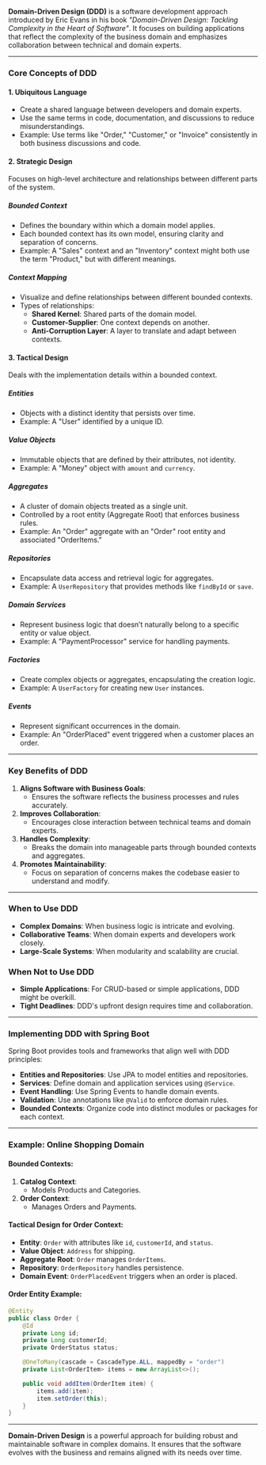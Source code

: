 **Domain-Driven Design (DDD)** is a software development approach introduced by Eric Evans in his book *"Domain-Driven Design: Tackling Complexity in the Heart of Software"*. It focuses on building applications that reflect the complexity of the business domain and emphasizes collaboration between technical and domain experts.

---

### **Core Concepts of DDD**

#### **1. Ubiquitous Language**
- Create a shared language between developers and domain experts.
- Use the same terms in code, documentation, and discussions to reduce misunderstandings.
- Example: Use terms like "Order," "Customer," or "Invoice" consistently in both business discussions and code.

#### **2. Strategic Design**
Focuses on high-level architecture and relationships between different parts of the system.

##### **Bounded Context**
- Defines the boundary within which a domain model applies.
- Each bounded context has its own model, ensuring clarity and separation of concerns.
- Example: A "Sales" context and an "Inventory" context might both use the term "Product," but with different meanings.

##### **Context Mapping**
- Visualize and define relationships between different bounded contexts.
- Types of relationships:
    - **Shared Kernel**: Shared parts of the domain model.
    - **Customer-Supplier**: One context depends on another.
    - **Anti-Corruption Layer**: A layer to translate and adapt between contexts.

#### **3. Tactical Design**
Deals with the implementation details within a bounded context.

##### **Entities**
- Objects with a distinct identity that persists over time.
- Example: A "User" identified by a unique ID.

##### **Value Objects**
- Immutable objects that are defined by their attributes, not identity.
- Example: A "Money" object with `amount` and `currency`.

##### **Aggregates**
- A cluster of domain objects treated as a single unit.
- Controlled by a root entity (Aggregate Root) that enforces business rules.
- Example: An "Order" aggregate with an "Order" root entity and associated "OrderItems."

##### **Repositories**
- Encapsulate data access and retrieval logic for aggregates.
- Example: A `UserRepository` that provides methods like `findById` or `save`.

##### **Domain Services**
- Represent business logic that doesn’t naturally belong to a specific entity or value object.
- Example: A "PaymentProcessor" service for handling payments.

##### **Factories**
- Create complex objects or aggregates, encapsulating the creation logic.
- Example: A `UserFactory` for creating new `User` instances.

##### **Events**
- Represent significant occurrences in the domain.
- Example: An "OrderPlaced" event triggered when a customer places an order.

---

### **Key Benefits of DDD**
1. **Aligns Software with Business Goals**:
    - Ensures the software reflects the business processes and rules accurately.
2. **Improves Collaboration**:
    - Encourages close interaction between technical teams and domain experts.
3. **Handles Complexity**:
    - Breaks the domain into manageable parts through bounded contexts and aggregates.
4. **Promotes Maintainability**:
    - Focus on separation of concerns makes the codebase easier to understand and modify.

---

### **When to Use DDD**
- **Complex Domains**: When business logic is intricate and evolving.
- **Collaborative Teams**: When domain experts and developers work closely.
- **Large-Scale Systems**: When modularity and scalability are crucial.

### **When Not to Use DDD**
- **Simple Applications**: For CRUD-based or simple applications, DDD might be overkill.
- **Tight Deadlines**: DDD's upfront design requires time and collaboration.

---

### **Implementing DDD with Spring Boot**
Spring Boot provides tools and frameworks that align well with DDD principles:
- **Entities and Repositories**: Use JPA to model entities and repositories.
- **Services**: Define domain and application services using `@Service`.
- **Event Handling**: Use Spring Events to handle domain events.
- **Validation**: Use annotations like `@Valid` to enforce domain rules.
- **Bounded Contexts**: Organize code into distinct modules or packages for each context.

---

### **Example: Online Shopping Domain**

#### **Bounded Contexts**:
1. **Catalog Context**:
    - Models Products and Categories.
2. **Order Context**:
    - Manages Orders and Payments.

#### **Tactical Design for Order Context**:
- **Entity**: `Order` with attributes like `id`, `customerId`, and `status`.
- **Value Object**: `Address` for shipping.
- **Aggregate Root**: `Order` manages `OrderItems`.
- **Repository**: `OrderRepository` handles persistence.
- **Domain Event**: `OrderPlacedEvent` triggers when an order is placed.

#### **Order Entity Example**:
```java
@Entity
public class Order {
    @Id
    private Long id;
    private Long customerId;
    private OrderStatus status;

    @OneToMany(cascade = CascadeType.ALL, mappedBy = "order")
    private List<OrderItem> items = new ArrayList<>();

    public void addItem(OrderItem item) {
        items.add(item);
        item.setOrder(this);
    }
}
```

---

**Domain-Driven Design** is a powerful approach for building robust and maintainable software in complex domains. It ensures that the software evolves with the business and remains aligned with its needs over time.
